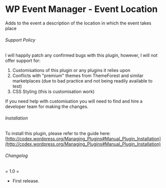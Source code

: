# WP Event Manager - Event Location

Adds to the event a description of the location in which the event takes place

###### Support Policy

I will happily patch any confirmed bugs with this plugin, however, I will not offer support for:

1. Customisations of this plugin or any plugins it relies upon
2. Conflicts with "premium" themes from ThemeForest and similar marketplaces (due to bad practice and not being readily available to test)
3. CSS Styling (this is customisation work)

If you need help with customisation you will need to find and hire a developer team for making the changes.

###### Installation

To install this plugin, please refer to the guide here: [http://codex.wordpress.org/Managing_Plugins#Manual_Plugin_Installation](http://codex.wordpress.org/Managing_Plugins#Manual_Plugin_Installation)

###### Changelog 

= 1.0 =
* First release.